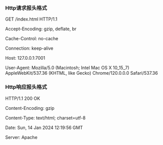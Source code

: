 ### Http请求报头格式
GET /index.html HTTP/1.1

Accept-Encoding: gzip, deflate, br

Cache-Control: no-cache

Connection: keep-alive

Host: 127.0.0.1:7001

User-Agent: Mozilla/5.0 (Macintosh; Intel Mac OS X 10_15_7) AppleWebKit/537.36 (KHTML, like Gecko) Chrome/120.0.0.0 Safari/537.36


### Http响应报头格式
HTTP/1.1 200 OK

Content-Encoding: gzip

Content-Type: text/html; charset=utf-8

Date: Sun, 14 Jan 2024 12:19:56 GMT

Server: Apache

